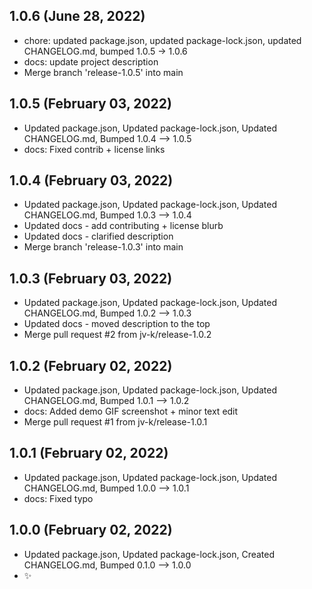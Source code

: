 ## 1.0.6 (June 28, 2022)
- chore: updated package.json, updated package-lock.json, updated CHANGELOG.md, bumped 1.0.5 -> 1.0.6
- docs: update project description
- Merge branch 'release-1.0.5' into main

## 1.0.5 (February 03, 2022)
- Updated package.json, Updated package-lock.json, Updated CHANGELOG.md, Bumped 1.0.4 –> 1.0.5
- docs: Fixed contrib + license links

## 1.0.4 (February 03, 2022)
- Updated package.json, Updated package-lock.json, Updated CHANGELOG.md, Bumped 1.0.3 –> 1.0.4
- Updated docs - add contributing + license blurb
- Updated docs - clarified description
- Merge branch 'release-1.0.3' into main

## 1.0.3 (February 03, 2022)
- Updated package.json, Updated package-lock.json, Updated CHANGELOG.md, Bumped 1.0.2 –> 1.0.3
- Updated docs - moved description to the top
- Merge pull request #2 from jv-k/release-1.0.2

## 1.0.2 (February 02, 2022)
- Updated package.json, Updated package-lock.json, Updated CHANGELOG.md, Bumped 1.0.1 –> 1.0.2
- docs: Added demo GIF screenshot + minor text edit
- Merge pull request #1 from jv-k/release-1.0.1

## 1.0.1 (February 02, 2022)
- Updated package.json, Updated package-lock.json, Updated CHANGELOG.md, Bumped 1.0.0 –> 1.0.1
- docs: Fixed typo

## 1.0.0 (February 02, 2022)
- Updated package.json, Updated package-lock.json, Created CHANGELOG.md, Bumped 0.1.0 –> 1.0.0
- ✨

